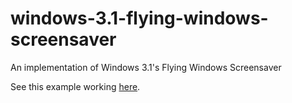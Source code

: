 # windows-3.1-flying-windows-screensaver

An implementation of Windows 3.1's Flying Windows Screensaver

See this example working [here](https://betweenthebrackets.github.io/windows-3.1-flying-windows-screensaver/).
